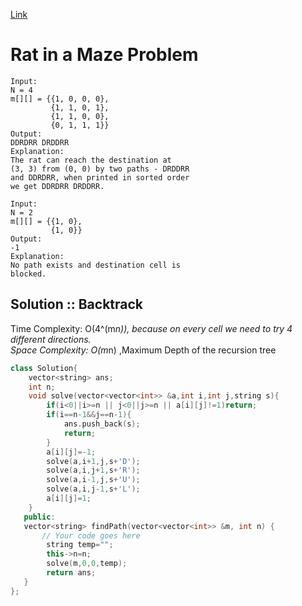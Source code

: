 [Link](https://practice.geeksforgeeks.org/problems/rat-in-a-maze-problem/1)
# Rat in a Maze Problem
```
Input:
N = 4
m[][] = {{1, 0, 0, 0},
         {1, 1, 0, 1}, 
         {1, 1, 0, 0},
         {0, 1, 1, 1}}
Output:
DDRDRR DRDDRR
Explanation:
The rat can reach the destination at 
(3, 3) from (0, 0) by two paths - DRDDRR 
and DDRDRR, when printed in sorted order 
we get DDRDRR DRDDRR.

Input:
N = 2
m[][] = {{1, 0},
         {1, 0}}
Output:
-1
Explanation:
No path exists and destination cell is 
blocked.
```
## Solution :: Backtrack
Time Complexity: O(4^(m*n)), because on every cell we need to try 4 different directions.<br>
Space Complexity:  O(m*n) ,Maximum Depth of the recursion tree
```cpp
class Solution{
    vector<string> ans;
    int n;
    void solve(vector<vector<int>> &a,int i,int j,string s){
        if(i<0||i>=n || j<0||j>=n || a[i][j]!=1)return;
        if(i==n-1&&j==n-1){
            ans.push_back(s);
            return;
        }
        a[i][j]=-1;
        solve(a,i+1,j,s+'D');
        solve(a,i,j+1,s+'R');
        solve(a,i-1,j,s+'U');
        solve(a,i,j-1,s+'L');
        a[i][j]=1;
    }
   public:
   vector<string> findPath(vector<vector<int>> &m, int n) {
       // Your code goes here
        string temp="";
        this->n=n;
        solve(m,0,0,temp);
        return ans;
   }
};
```